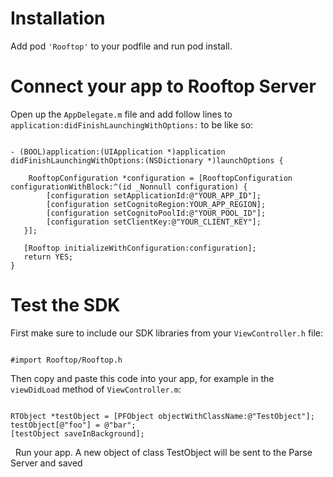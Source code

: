 # Installation

Add pod `'Rooftop'` to your podfile and run pod install.

# Connect your app to Rooftop Server

Open up the `AppDelegate.m` file and add follow lines to `application:didFinishLaunchingWithOptions:` to be like so:

<pre><code class="objectivec">
- (BOOL)application:(UIApplication *)application didFinishLaunchingWithOptions:(NSDictionary *)launchOptions {
    
	RooftopConfiguration *configuration = [RooftopConfiguration configurationWithBlock:^(id<RooftopMutableClientConfiguration> _Nonnull configuration) {
        [configuration setApplicationId:@"YOUR_APP_ID"];
        [configuration setCognitoRegion:YOUR_APP_REGION];
        [configuration setCognitoPoolId:@"YOUR_POOL_ID"];
        [configuration setClientKey:@"YOUR_CLIENT_KEY"];
   }];
    
   [Rooftop initializeWithConfiguration:configuration];
   return YES;
}
</code></pre>

# Test the SDK

First make sure to include our SDK libraries from your `ViewController.h` file:

<pre><code class="objectivec">
#import Rooftop/Rooftop.h
</code></pre>

Then copy and paste this code into your app, for example in the `viewDidLoad` method of `ViewController.m`:

<pre><code class="objectivec">
RTObject *testObject = [PFObject objectWithClassName:@"TestObject"];
testObject[@"foo"] = @"bar";
[testObject saveInBackground];
</code></pre>
 	Run your app. A new object of class TestObject will be sent to the Parse Server and saved

